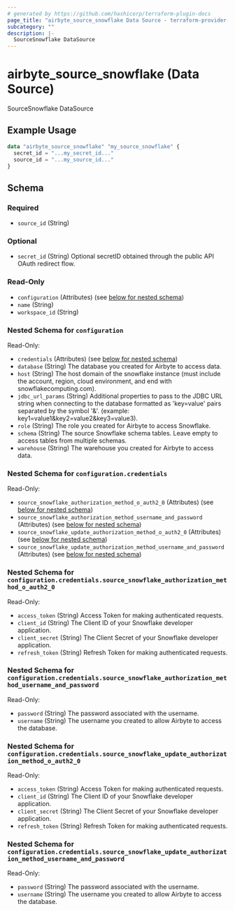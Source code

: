 ```yaml
---
# generated by https://github.com/hashicorp/terraform-plugin-docs
page_title: "airbyte_source_snowflake Data Source - terraform-provider-airbyte"
subcategory: ""
description: |-
  SourceSnowflake DataSource
---
```


# airbyte_source_snowflake (Data Source)

SourceSnowflake DataSource

## Example Usage

```terraform
data "airbyte_source_snowflake" "my_source_snowflake" {
  secret_id = "...my_secret_id..."
  source_id = "...my_source_id..."
}
```

<!-- schema generated by tfplugindocs -->
## Schema

### Required

- `source_id` (String)

### Optional

- `secret_id` (String) Optional secretID obtained through the public API OAuth redirect flow.

### Read-Only

- `configuration` (Attributes) (see [below for nested schema](#nestedatt--configuration))
- `name` (String)
- `workspace_id` (String)

<a id="nestedatt--configuration"></a>
### Nested Schema for `configuration`

Read-Only:

- `credentials` (Attributes) (see [below for nested schema](#nestedatt--configuration--credentials))
- `database` (String) The database you created for Airbyte to access data.
- `host` (String) The host domain of the snowflake instance (must include the account, region, cloud environment, and end with snowflakecomputing.com).
- `jdbc_url_params` (String) Additional properties to pass to the JDBC URL string when connecting to the database formatted as 'key=value' pairs separated by the symbol '&'. (example: key1=value1&key2=value2&key3=value3).
- `role` (String) The role you created for Airbyte to access Snowflake.
- `schema` (String) The source Snowflake schema tables. Leave empty to access tables from multiple schemas.
- `warehouse` (String) The warehouse you created for Airbyte to access data.

<a id="nestedatt--configuration--credentials"></a>
### Nested Schema for `configuration.credentials`

Read-Only:

- `source_snowflake_authorization_method_o_auth2_0` (Attributes) (see [below for nested schema](#nestedatt--configuration--credentials--source_snowflake_authorization_method_o_auth2_0))
- `source_snowflake_authorization_method_username_and_password` (Attributes) (see [below for nested schema](#nestedatt--configuration--credentials--source_snowflake_authorization_method_username_and_password))
- `source_snowflake_update_authorization_method_o_auth2_0` (Attributes) (see [below for nested schema](#nestedatt--configuration--credentials--source_snowflake_update_authorization_method_o_auth2_0))
- `source_snowflake_update_authorization_method_username_and_password` (Attributes) (see [below for nested schema](#nestedatt--configuration--credentials--source_snowflake_update_authorization_method_username_and_password))

<a id="nestedatt--configuration--credentials--source_snowflake_authorization_method_o_auth2_0"></a>
### Nested Schema for `configuration.credentials.source_snowflake_authorization_method_o_auth2_0`

Read-Only:

- `access_token` (String) Access Token for making authenticated requests.
- `client_id` (String) The Client ID of your Snowflake developer application.
- `client_secret` (String) The Client Secret of your Snowflake developer application.
- `refresh_token` (String) Refresh Token for making authenticated requests.


<a id="nestedatt--configuration--credentials--source_snowflake_authorization_method_username_and_password"></a>
### Nested Schema for `configuration.credentials.source_snowflake_authorization_method_username_and_password`

Read-Only:

- `password` (String) The password associated with the username.
- `username` (String) The username you created to allow Airbyte to access the database.


<a id="nestedatt--configuration--credentials--source_snowflake_update_authorization_method_o_auth2_0"></a>
### Nested Schema for `configuration.credentials.source_snowflake_update_authorization_method_o_auth2_0`

Read-Only:

- `access_token` (String) Access Token for making authenticated requests.
- `client_id` (String) The Client ID of your Snowflake developer application.
- `client_secret` (String) The Client Secret of your Snowflake developer application.
- `refresh_token` (String) Refresh Token for making authenticated requests.


<a id="nestedatt--configuration--credentials--source_snowflake_update_authorization_method_username_and_password"></a>
### Nested Schema for `configuration.credentials.source_snowflake_update_authorization_method_username_and_password`

Read-Only:

- `password` (String) The password associated with the username.
- `username` (String) The username you created to allow Airbyte to access the database.


